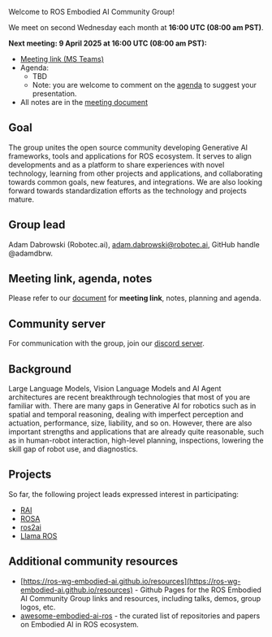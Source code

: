 Welcome to ROS Embodied AI Community Group!

We meet on second Wednesday each month at **16:00 UTC (08:00 am PST)**.

**Next meeting: 9 April 2025 at 16:00 UTC (08:00 am PST):**
- [Meeting link (MS Teams)](https://teams.microsoft.com/l/meetup-join/19%3ameeting_MzYyZDA2NWUtMTgwYy00NjhhLWFjZDAtNDRkMWZhMDQyMjZk%40thread.v2/0?context=%7b%22Tid%22%3a%224d3bb0db-5e86-4bfe-a87a-4c37871b4d75%22%2c%22Oid%22%3a%225b36b2b7-454f-4050-b794-83e7fca4479d%22%7d)
- Agenda:
  - TBD
  - Note: you are welcome to comment on the [agenda](https://docs.google.com/document/d/1GMWQins1LQjFvlmVgsAxAr0-5mtHv4RCLoJpv1xP3MM/edit?tab=t.0#heading=h.djfm065n25dz) to suggest your presentation.
- All notes are in the [meeting document](https://docs.google.com/document/d/1GMWQins1LQjFvlmVgsAxAr0-5mtHv4RCLoJpv1xP3MM/edit?tab=t.0#heading=h.djfm065n25dz)


## Goal

The group unites the open source community developing Generative AI frameworks, tools and applications for ROS ecosystem. It serves to
align developments and as a platform to share experiences with novel technology, learning from other projects and applications, and collaborating towards common goals, new features, and integrations. We are also looking forward towards standardization efforts as the technology and projects mature.

## Group lead

Adam Dabrowski (Robotec.ai), adam.dabrowski@robotec.ai, GitHub handle @adamdbrw.

## Meeting link, agenda, notes

Please refer to our [document](https://docs.google.com/document/d/1GMWQins1LQjFvlmVgsAxAr0-5mtHv4RCLoJpv1xP3MM/edit?usp=sharing) for **meeting link**, notes, planning and agenda.

## Community server

For communication with the group, join our [discord server](https://discord.gg/3PGHgTaJSB).

## Background

Large Language Models, Vision Language Models and AI Agent architectures are recent breakthrough technologies that most of you are familiar with. There are many gaps in Generative AI for robotics such as in spatial and temporal reasoning, dealing with imperfect perception and actuation, performance, size, liability, and so on. However, there are also important strengths and applications that are already quite reasonable, such as in human-robot interaction, high-level planning, inspections, lowering the skill gap of robot use, and diagnostics.

## Projects

So far, the following project leads expressed interest in participating: 
- [RAI](https://github.com/RobotecAI/rai)
- [ROSA](https://github.com/nasa-jpl/rosa)
- [ros2ai](https://github.com/fujitatomoya/ros2ai)
- [Llama ROS](https://github.com/mgonzs13/llama_ros)

## Additional community resources

- [https://ros-wg-embodied-ai.github.io/resources](https://ros-wg-embodied-ai.github.io/resources) - Github Pages for the ROS Embodied AI Community Group links and resources, including talks, demos, group logos, etc.
- [awesome-embodied-ai-ros](https://github.com/ros-wg-embodied-ai/awesome-embodied-ai-ros) - the curated list of repositories and papers on Embodied AI in ROS ecosystem.


